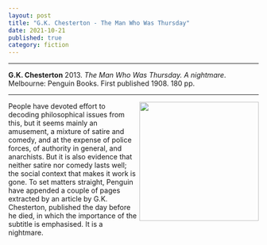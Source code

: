 ```yaml
---
layout: post
title: "G.K. Chesterton - The Man Who Was Thursday"
date: 2021-10-21
published: true
category: fiction
---
```



***
<b>G.K. Chesterton</b> 2013. _The Man Who Was Thursday.  A nightmare_. Melbourne: Penguin Books.  First published 1908.  180 pp.

***

<img align="right" width="240" src="https://cdn2.penguin.com.au/covers/original/9780143570165.jpg"> 
People have devoted effort to decoding philosophical issues from this, but it seems mainly an amusement, a mixture of satire and comedy, and at the expense of police forces, of authority in general, and anarchists.  But it is also evidence that neither satire nor comedy lasts well; the social context that makes it work is gone. To set matters straight, Penguin have appended a couple of pages extracted by an article by G.K. Chesterton, published the day before he died, in which the importance of the subtitle is emphasised.  It is a nightmare.  
